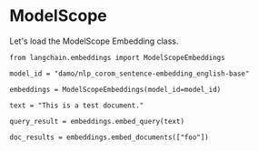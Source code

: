 ModelScope
==========

Let's load the ModelScope Embedding class.

    from langchain.embeddings import ModelScopeEmbeddings

    model_id = "damo/nlp_corom_sentence-embedding_english-base"

    embeddings = ModelScopeEmbeddings(model_id=model_id)

    text = "This is a test document."

    query_result = embeddings.embed_query(text)

    doc_results = embeddings.embed_documents(["foo"])